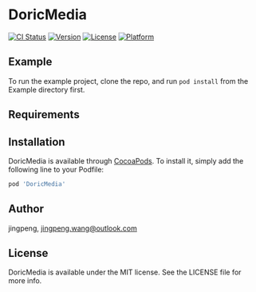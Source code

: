 # DoricMedia

[![CI Status](https://img.shields.io/travis/jingpeng/DoricMedia.svg?style=flat)](https://travis-ci.org/jingpeng/DoricMedia)
[![Version](https://img.shields.io/cocoapods/v/DoricMedia.svg?style=flat)](https://cocoapods.org/pods/DoricMedia)
[![License](https://img.shields.io/cocoapods/l/DoricMedia.svg?style=flat)](https://cocoapods.org/pods/DoricMedia)
[![Platform](https://img.shields.io/cocoapods/p/DoricMedia.svg?style=flat)](https://cocoapods.org/pods/DoricMedia)

## Example

To run the example project, clone the repo, and run `pod install` from the Example directory first.

## Requirements

## Installation

DoricMedia is available through [CocoaPods](https://cocoapods.org). To install
it, simply add the following line to your Podfile:

```ruby
pod 'DoricMedia'
```

## Author

jingpeng, jingpeng.wang@outlook.com

## License

DoricMedia is available under the MIT license. See the LICENSE file for more info.
